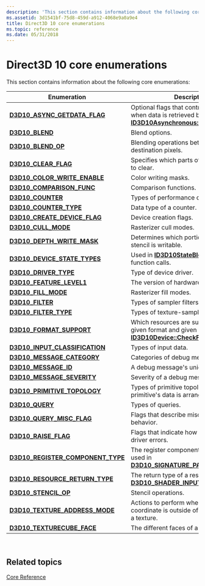 ```yaml
---
description: 'This section contains information about the following core enumerations:'
ms.assetid: 3d1541bf-75d8-459d-a912-4068e9a0a9e4
title: Direct3D 10 core enumerations
ms.topic: reference
ms.date: 05/31/2018
---
```


# Direct3D 10 core enumerations

This section contains information about the following core enumerations:



| Enumeration                                                               | Description                                                                                                                                         |
|---------------------------------------------------------------------------|-----------------------------------------------------------------------------------------------------------------------------------------------------|
| [**D3D10\_ASYNC\_GETDATA\_FLAG**](/windows/desktop/api/D3D10/ne-d3d10-d3d10_async_getdata_flag)           | Optional flags that control what happens when data is retrieved by calling [**ID3D10Asynchronous::GetData**](/windows/desktop/api/D3D10/nf-d3d10-id3d10asynchronous-getdata).       |
| [**D3D10\_BLEND**](/windows/desktop/api/D3D10/ne-d3d10-d3d10_blend)                                       | Blend options.                                                                                                                                      |
| [**D3D10\_BLEND\_OP**](/windows/desktop/api/D3D10/ne-d3d10-d3d10_blend_op)                                | Blending operations between source and destination pixels.                                                                                          |
| [**D3D10\_CLEAR\_FLAG**](/windows/desktop/api/D3D10/ne-d3d10-d3d10_clear_flag)                            | Specifies which parts of the depth stencil to clear.                                                                                                |
| [**D3D10\_COLOR\_WRITE\_ENABLE**](/windows/desktop/api/D3D10/ne-d3d10-d3d10_color_write_enable)           | Color writing masks.                                                                                                                                |
| [**D3D10\_COMPARISON\_FUNC**](/windows/desktop/api/D3D10/ne-d3d10-d3d10_comparison_func)                  | Comparison functions.                                                                                                                               |
| [**D3D10\_COUNTER**](/windows/desktop/api/D3D10/ne-d3d10-d3d10_counter)                                   | Types of performance counters.                                                                                                                      |
| [**D3D10\_COUNTER\_TYPE**](/windows/desktop/api/D3D10/ne-d3d10-d3d10_counter_type)                        | Data type of a counter.                                                                                                                             |
| [**D3D10\_CREATE\_DEVICE\_FLAG**](/windows/desktop/api/D3D10/ne-d3d10-d3d10_create_device_flag)           | Device creation flags.                                                                                                                              |
| [**D3D10\_CULL\_MODE**](/windows/desktop/api/D3D10/ne-d3d10-d3d10_cull_mode)                              | Rasterizer cull modes.                                                                                                                              |
| [**D3D10\_DEPTH\_WRITE\_MASK**](/windows/desktop/api/D3D10/ne-d3d10-d3d10_depth_write_mask)               | Determines which portion of the depth stencil is writable.                                                                                          |
| [**D3D10\_DEVICE\_STATE\_TYPES**](/windows/desktop/api/D3D10Effect/ne-d3d10effect-d3d10_device_state_types)           | Used in [**ID3D10StateBlock Interface**](/windows/desktop/api/d3d10effect/nn-d3d10effect-id3d10stateblock) function calls.                                                                      |
| [**D3D10\_DRIVER\_TYPE**](/windows/desktop/api/D3D10misc/ne-d3d10misc-d3d10_driver_type)                          | Type of device driver.                                                                                                                              |
| [**D3D10\_FEATURE\_LEVEL1**](/windows/desktop/api/D3D10_1/ne-d3d10_1-d3d10_feature_level1)                    | The version of hardware acceleration.                                                                                                               |
| [**D3D10\_FILL\_MODE**](/windows/desktop/api/D3D10/ne-d3d10-d3d10_fill_mode)                              | Rasterizer fill modes.                                                                                                                              |
| [**D3D10\_FILTER**](/windows/desktop/api/D3D10/ne-d3d10-d3d10_filter)                                     | Types of sampler filters.                                                                                                                           |
| [**D3D10\_FILTER\_TYPE**](/windows/desktop/api/D3D10/ne-d3d10-d3d10_filter_type)                          | Types of texture-sampling filters.                                                                                                                  |
| [**D3D10\_FORMAT\_SUPPORT**](/windows/desktop/api/D3D10/ne-d3d10-d3d10_format_support)                    | Which resources are supported for a given format and given device. See [**ID3D10Device::CheckFormatSupport**](/windows/desktop/api/D3D10/nf-d3d10-id3d10device-checkformatsupport). |
| [**D3D10\_INPUT\_CLASSIFICATION**](/windows/desktop/api/D3D10/ne-d3d10-d3d10_input_classification)        | Types of input data.                                                                                                                                |
| [**D3D10\_MESSAGE\_CATEGORY**](/windows/desktop/api/d3d10sdklayers/ne-d3d10sdklayers-d3d10_message_category)                | Categories of debug messages.                                                                                                                       |
| [**D3D10\_MESSAGE\_ID**](/windows/desktop/api/d3d10sdklayers/ne-d3d10sdklayers-d3d10_message_id)                            | A debug message's unique ID.                                                                                                                        |
| [**D3D10\_MESSAGE\_SEVERITY**](/windows/desktop/api/d3d10sdklayers/ne-d3d10sdklayers-d3d10_message_severity)                | Severity of a debug message.                                                                                                                        |
| [**D3D10\_PRIMITIVE\_TOPOLOGY**](/previous-versions/windows/desktop/legacy/bb205334(v=vs.85))            | Types of primitive topology or the way a primitive's data is arranged.                                                                              |
| [**D3D10\_QUERY**](/windows/desktop/api/D3D10/ne-d3d10-d3d10_query)                                       | Types of queries.                                                                                                                                   |
| [**D3D10\_QUERY\_MISC\_FLAG**](/windows/desktop/api/D3D10/ne-d3d10-d3d10_query_misc_flag)                 | Flags that describe miscellaneous query behavior.                                                                                                   |
| [**D3D10\_RAISE\_FLAG**](/windows/desktop/api/D3D10/ne-d3d10-d3d10_raise_flag)                            | Flags that indicate how to handle internal driver errors.                                                                                           |
| [**D3D10\_REGISTER\_COMPONENT\_TYPE**](/windows/win32/api/d3dcommon/ne-d3dcommon-d3d_register_component_type) | The register component types, usually used in [**D3D10\_SIGNATURE\_PARAMETER\_DESC**](/windows/desktop/api/D3D10Shader/ns-d3d10shader-d3d10_signature_parameter_desc).                          |
| [**D3D10\_RESOURCE\_RETURN\_TYPE**](/windows/win32/api/d3dcommon/ne-d3dcommon-d3d_resource_return_type)       | The return type of a resource. See [**D3D10\_SHADER\_INPUT\_BIND\_DESC**](/windows/desktop/api/D3D10Shader/ns-d3d10shader-d3d10_shader_input_bind_desc).                                        |
| [**D3D10\_STENCIL\_OP**](/windows/desktop/api/D3D10/ne-d3d10-d3d10_stencil_op)                            | Stencil operations.                                                                                                                                 |
| [**D3D10\_TEXTURE\_ADDRESS\_MODE**](/windows/desktop/api/D3D10/ne-d3d10-d3d10_texture_address_mode)       | Actions to perform when a texture coordinate is outside of the boundaries of a texture.                                                             |
| [**D3D10\_TEXTURECUBE\_FACE**](/windows/desktop/api/D3D10/ne-d3d10-d3d10_texturecube_face)                | The different faces of a cube texture.                                                                                                              |



 

## Related topics

<dl> <dt>

[Core Reference](d3d10-graphics-reference-d3d10-core.md)
</dt> </dl>

 

 
